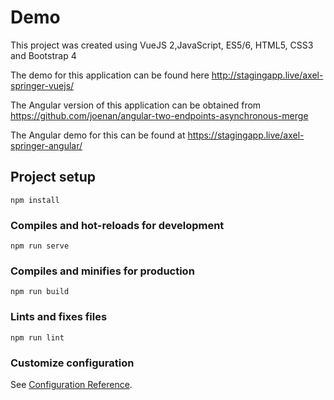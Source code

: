# Demo
This project was created using VueJS 2,JavaScript, ES5/6, HTML5, CSS3 and Bootstrap 4

The demo for this application can be found here http://stagingapp.live/axel-springer-vuejs/  

The Angular version of this application can be obtained from https://github.com/joenan/angular-two-endpoints-asynchronous-merge

The Angular demo for this can be found at https://stagingapp.live/axel-springer-angular/



## Project setup
```
npm install
```

### Compiles and hot-reloads for development
```
npm run serve
```

### Compiles and minifies for production
```
npm run build
```

### Lints and fixes files
```
npm run lint
```

### Customize configuration
See [Configuration Reference](https://cli.vuejs.org/config/).
